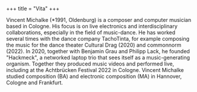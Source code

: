 +++
title = "Vita"
+++

Vincent Michalke (*1991, Oldenburg) is a composer and computer musician based in Cologne. His focus is on live electronics and interdisciplinary collaborations, especially in the field of music-dance. He has worked several times with the dance company TachoTinta, for example composing the music for the dance theater Cultural Drag (2020) and commonnorm (2022). In 2020, together with Benjamin Grau and Philipp Lack, he founded "Hackmeck", a networked laptop trio that sees itself as a music-generating organism. Together they produced music videos and performed live, including at the Achtbrücken Festival 2022 in Cologne. Vincent Michalke studied composition (BA) and electronic composition (MA) in Hannover, Cologne and Frankfurt.
